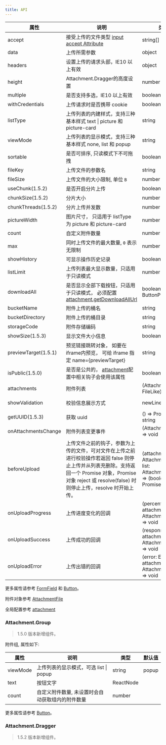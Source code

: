 ```yaml
---
title: API
---
```


| 属性 | 说明 | 类型 | 默认值 |
| --- | --- | --- | --- |
| accept | 接受上传的文件类型 [input accept Attribute](https://developer.mozilla.org/en-US/docs/Web/HTML/Element/input#attr-accept) | string[] |  |
| data | 上传所需参数 | object |  |
| headers | 设置上传的请求头部，IE10 以上有效 | object |  |
| height | Attachment.Dragger的高度设置 | number |  |
| multiple | 是否支持多选，IE10 以上有效 | boolean | true |
| withCredentials | 上传请求时是否携带 cookie | boolean | false |
| listType | 上传列表的内建样式，支持三种基本样式 text \| picture 和 picture-card | string | text |
| viewMode | 上传列表的显示模式，支持三种基本样式 none, list 和 popup | string | list |
| sortable | 是否可排序, 只读模式下不可拖拽 | boolean | true |
| fileKey | 上传文件的参数名 | string | [attachment.defaultFileKey](/zh/procmp/configure/configure#attachmentconfig) |
| fileSize | 上传文件的大小限制, 单位 `B` | number | [attachment.defaultFileSize](/zh/procmp/configure/configure#attachmentconfig) |
| useChunk(1.5.2) | 是否开启分片上传 | boolean |  |
| chunkSize(1.5.2) | 分片大小 | number | [attachment.defaultChunkSize](/zh/procmp/configure/configure#attachmentconfig) |
| chunkThreads(1.5.2) | 分片上传并发数 | number | [attachment.defaultChunkThreads](/zh/procmp/configure/configure#attachmentconfig) |
| pictureWidth | 图片尺寸， 只适用于 listType 为 picture 和 picture-card | number |  |
| count | 自定义附件数量 | number |  |
| max | 同时上传文件的最大数量, `0` 表示无限制 | number |  |
| showHistory | 可显示操作历史记录 | boolean |  |
| listLimit | 上传列表最大显示数量，只适用于只读模式 | number |  |
| downloadAll | 是否显示全部下载按钮，只适用于只读模式， 必须配置[attachment.getDownloadAllUrl](/zh/procmp/configure/configure#attachmentconfig) | boolean \| ButtonProps | true |
| bucketName | 附件上传的桶名 | string |  |
| bucketDirectory | 附件上传的桶目录 | string |  |
| storageCode | 附件存储编码 | string |  |
| showSize(1.5.3) | 显示文件大小信息 | boolean | true |
| previewTarget(1.5.1) | 预览链接跳转对象， 如要在iframe内预览， 可给 iframe 指定 name={previewTarget} | string | 'attachment-preview'  |
| isPublic(1.5.0) | 是否是公共的， [attachment](/zh/procmp/configure/configure#attachmentconfig)配置中相关钩子会使用该属性 | boolean | |
| attachments | 附件列表 | (AttachmentFile \| FileLike)[] |  |
| showValidation | 校验信息展示方式 | newLine \| tooltip | viewMode == popup ? tooltip : newLine |
| getUUID(1.5.3) | 获取 uuid | () => Promise<string> \| string | [attachment.getAttachmentUUID](/zh/procmp/configure/#Attachment) |
| onAttachmentsChange | 附件列表变更事件 | (AttachmentFile[]) => void |  |
| beforeUpload | 上传文件之前的钩子，参数为上传的文件，可对文件在上传之前进行校验操作若返回 false 则停止上传并从列表充删除。支持返回一个 Promise 对象，Promise 对象 reject 或 resolve(false) 时则停止上传，resolve 时开始上传。 | (attachment: AttachmentFile, list: AttachmentFile[]) => (boolean \| Promise) | - |
| onUploadProgress | 上传进度变化的回调 | (percent: number, attachment: AttachmentFile) => void | 无 |
| onUploadSuccess | 上传成功的回调 | (response: any, attachment: AttachmentFile) => void | 无 |
| onUploadError | 上传出错的回调 | (error: Error, attachment: AttachmentFile) => void | 无 |

更多属性请参考 [FormField](/zh/procmp/abstract/field#formfield) 和 [Button](/zh/procmp/general/button#API)。

附件对象参考 [AttachmentFile](/zh/procmp/dataset/dataset#attachmentfile)

全局配置参考 [attachment](/zh/procmp/configure/configure#attachmentconfig)

### Attachment.Group

> 1.5.0 版本新增组件。

附件组, 属性如下:

| 属性 | 说明 | 类型 | 默认值 |
| --- | --- | --- | --- |
| viewMode | 上传列表的显示模式，可选  list \| popup | string | popup |
| text | 按钮文字 | ReactNode |  |
| count | 自定义附件数量, 未设置时会自动获取组内的附件数量 | number |  |

更多属性请参考 [Button](/zh/procmp/general/button#API)。

### Attachment.Dragger

> 1.5.2 版本新增组件。

